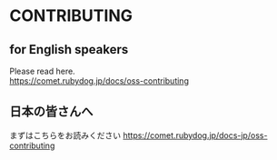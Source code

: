 # CONTRIBUTING

## for English speakers

Please read here.  
https://comet.rubydog.jp/docs/oss-contributing

## 日本の皆さんへ

まずはこちらをお読みください
https://comet.rubydog.jp/docs-jp/oss-contributing
